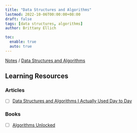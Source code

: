```yaml
---
title: "Data Structures and Algorithms"
lastmod: 2022-10-06T00:00:00+08:00
draft: false
tags: [data structures, algorithms]
author: Brittany Ellich

toc:
  enable: true
  auto: true
---
```


[Notes](../../notes) / [Data Structures and Algorithms](./)

## Learning Resources

### Articles

* [ ] [Data Structures and Algorithms I Actually Used Day to Day](https://blog.pragmaticengineer.com/data-structures-and-algorithms-i-actually-used-day-to-day/)

### Books

* [ ] [Algorithms Unlocked](https://bookshop.org/p/books/algorithms-unlocked-thomas-h-cormen/11632686?ean=9780262518802)
